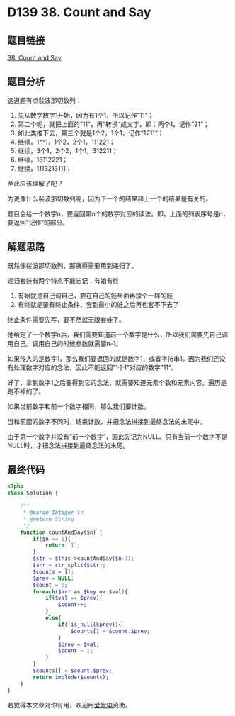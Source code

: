 # D139 38. Count and Say

## 题目链接

[38. Count and Say](https://leetcode.com/problems/count-and-say/)

## 题目分析

这道题有点裴波那切数列：

1. 先从数字数字1开始，因为有1个1，所以记作”11“；
2. 第二个呢，就把上面的”11“，再”转换“成文字，即：两个1，记作”21“；
3. 如此类推下去，第三个就是1个2，1个1，记作”1211“；
4. 继续，1个1，1个2，2个1，111221；
5. 继续，3个1，2个2，1个1，312211；
6. 继续，13112221；
7. 继续，1113213111；

至此应该理解了吧？

为说像什么裴波那切数列呢，因为下一个的结果和上一个的结果是有关的。

题目会给一个数字n，要返回第n个的数字对应的读法。即，上面的列表序号是n，要返回”记作“的部分。

## 解题思路

既然像裴波那切数列，那就得需要用到递归了。

递归套娃有两个特点不能忘记：有始有终

1. 有始就是自己调自己，要在自己的娃里面再放个一样的娃
2. 有终就是要有终止条件，套到最小的娃之后再也套不下去了

终止条件需要先写，要不然就无限套娃了。

他给定了一个数字n后，我们需要知道前一个数字是什么，所以我们需要先自己调用自己。调用自己的时候参数就需要n-1。

如果传入的是数字1，那么我们要返回的就是数字1，或者字符串1。因为我们还没有处理数字对应的念法，因此不能返回”1个1"对应的数字”11“。

好了，拿到数字1之后要得到它的念法，就需要知道元素个数和元素内容。遍历是跑不掉的了。

如果当前数字和前一个数字相同，那么我们要计数。

当和前面的数字不同时，结束计数，并把念法拼接到最终念法的末尾中。

由于第一个数字并没有”前一个数字“，因此先记为NULL。只有当前一个数字不是NULL时，才把念法拼接到最终念法的末尾。

## 最终代码

```php
<?php
class Solution {

    /**
     * @param Integer $n
     * @return String
     */
    function countAndSay($n) {
        if($n == 1){
            return '1';
        }
        $str = $this->countAndSay($n-1);
        $arr = str_split($str);
        $counts = [];
        $prev = NULL;
        $count = 0;
        foreach($arr as $key => $val){
            if($val == $prev){
                $count++;
            }
            else{
                if(!is_null($prev)){
                    $counts[] = $count.$prev;
                }
                $prev = $val;
                $count = 1;
            }
        }
        $counts[] = $count.$prev;
        return implode($counts);
    }
}
```

若觉得本文章对你有用，欢迎用[爱发电](https://afdian.net/@skys215)资助。

